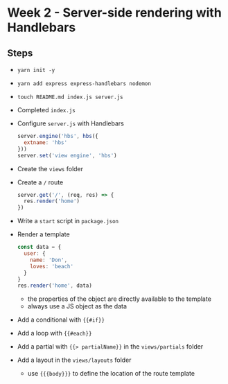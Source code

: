 # Week 2 - Server-side rendering with Handlebars

## Steps

* `yarn init -y`
* `yarn add express express-handlebars nodemon`
* `touch README.md index.js server.js`
* Completed `index.js`
* Configure `server.js` with Handlebars

    ```js
    server.engine('hbs', hbs({
      extname: 'hbs'
    }))
    server.set('view engine', 'hbs')
    ```

* Create the `views` folder
* Create a `/` route

    ```js
    server.get('/', (req, res) => {
      res.render('home')
    })
    ```

* Write a `start` script in `package.json`
* Render a template

    ```js
    const data = {
      user: {
        name: 'Don',
        loves: 'beach'
      }
    }
    res.render('home', data)
    ```

    - the properties of the object are directly available to the template
    - always use a JS object as the data

* Add a conditional with `{{#if}}`
* Add a loop with `{{#each}}`
* Add a partial with `{{> partialName}}` in the `views/partials` folder
* Add a layout in the `views/layouts` folder
  - use `{{{body}}}` to define the location of the route template
